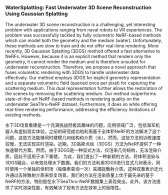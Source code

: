 ### WaterSplatting: Fast Underwater 3D Scene Reconstruction Using Gaussian Splatting

The underwater 3D scene reconstruction is a challenging, yet interesting problem with applications ranging from naval robots to VR experiences. The problem was successfully tackled by fully volumetric NeRF-based methods which can model both the geometry and the medium (water). Unfortunately, these methods are slow to train and do not offer real-time rendering. More recently, 3D Gaussian Splatting (3DGS) method offered a fast alternative to NeRFs. However, because it is an explicit method that renders only the geometry, it cannot render the medium and is therefore unsuited for underwater reconstruction. Therefore, we propose a novel approach that fuses volumetric rendering with 3DGS to handle underwater data effectively. Our method employs 3DGS for explicit geometry representation and a separate volumetric field (queried once per pixel) for capturing the scattering medium. This dual representation further allows the restoration of the scenes by removing the scattering medium. Our method outperforms state-of-the-art NeRF-based methods in rendering quality on the underwater SeaThru-NeRF dataset. Furthermore, it does so while offering real-time rendering performance, addressing the efficiency limitations of existing methods.

水下3D场景重建是一个充满挑战但极具趣味的问题，应用领域广泛，包括海军机器人和虚拟现实体验。之前的研究成功地利用基于全体积NeRF的方法解决了这个问题，这些方法能够同时建模几何结构和介质（水）。然而，这些方法的训练速度较慢，无法实现实时渲染。近期，3D高斯点绘（3DGS）方法为NeRF提供了一种快速替代方案。然而，由于3DGS是一种显式方法，仅渲染几何结构，无法渲染介质，因此不适用于水下重建。
为此，我们提出了一种新颖的方法，将体积渲染与3DGS融合，以有效处理水下数据。我们的方法利用3DGS进行显式几何表示，同时使用一个单独的体积场（每像素查询一次）来捕捉散射介质。这种双重表示还允许通过去除散射介质来恢复场景。我们的方法在渲染质量上优于最先进的基于NeRF的方法，特别是在水下SeaThru-NeRF数据集上表现突出。此外，该方法提供了实时渲染性能，有效解决了现有方法在效率上的局限性。
